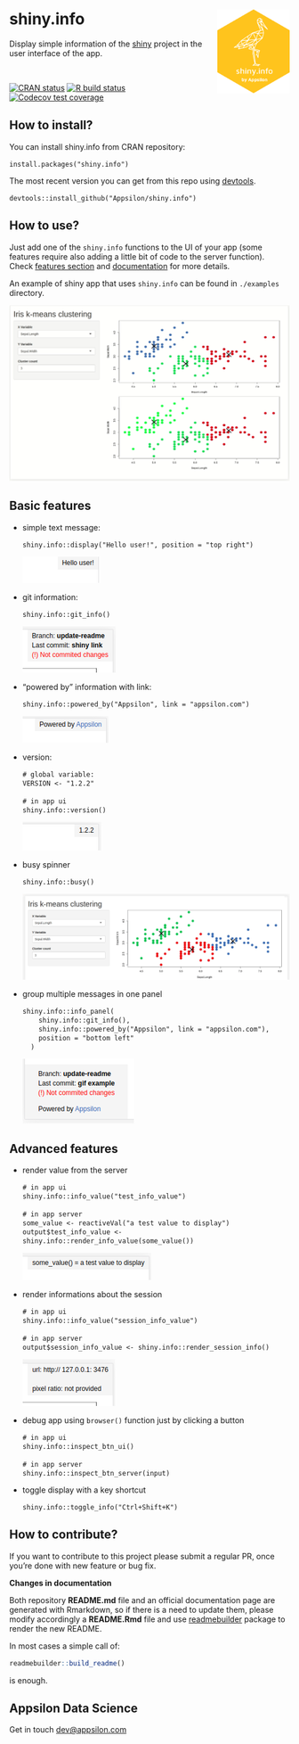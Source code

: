 
<link href="http://fonts.googleapis.com/css?family=Maven+Pro:400,700|Inconsolata" rel="stylesheet" type="text/css">
<link href='docs/style.css' rel='stylesheet' type='text/css'>

# shiny.info <a href='https://github.com/Appsilon/shiny.info'><img src='inst/assets/README_files/logo.png' align="right" height="150" /></a>

<div class="subheader">

Display simple information of the [shiny](https://shiny.rstudio.com/)
project in the user interface of the app.

</div>

</br>

<!-- badges: start -->

[![CRAN
status](https://www.r-pkg.org/badges/version/shiny.info)](https://cran.r-project.org/package=shiny.info)
[![R build
status](https://github.com/Appsilon/shiny.info/workflows/R-CMD-check/badge.svg)](https://github.com/Appsilon/shiny.info/actions?workflow=R-CMD-check)
[![Codecov test
coverage](https://codecov.io/gh/Appsilon/shiny.info/branch/master/graph/badge.svg)](https://codecov.io/gh/Appsilon/shiny.info?branch=master)
<!-- badges: end -->

<div class="section level2">

## How to install?

You can install shiny.info from CRAN repository:

    install.packages("shiny.info")

The most recent version you can get from this repo using
[devtools](https://github.com/hadley/devtools).

    devtools::install_github("Appsilon/shiny.info")

## How to use?

Just add one of the `shiny.info` functions to the UI of your app (some
features require also adding a little bit of code to the server
function). Check [features section](#basic-features) and
[documentation](https://cran.r-project.org/web/packages/shiny.info/shiny.info.pdf)
for more details.

An example of shiny app that uses `shiny.info` can be found in
`./examples` directory.

![](inst/assets/README_files/example.gif)

## Basic features

  - simple text message:
    
        shiny.info::display("Hello user!", position = "top right")
    
    ![](inst/assets/README_files/display.png)

  - git information:
    
        shiny.info::git_info()
    
    ![](inst/assets/README_files/git.png)

  - “powered by” information with link:
    
        shiny.info::powered_by("Appsilon", link = "appsilon.com")
    
    ![](inst/assets/README_files/powered.png)

  - version:
    
        # global variable:
        VERSION <- "1.2.2"
        
        # in app ui
        shiny.info::version()
    
    ![](inst/assets/README_files/version.png)

  - busy spinner
    
        shiny.info::busy()
    
    ![](inst/assets/README_files/busy.gif)

  - group multiple messages in one panel
    
        shiny.info::info_panel(
            shiny.info::git_info(),
            shiny.info::powered_by("Appsilon", link = "appsilon.com"),
            position = "bottom left"
          )
    
    ![](inst/assets/README_files/panel.png)

## Advanced features

  - render value from the server
    
        # in app ui
        shiny.info::info_value("test_info_value")
        
        # in app server
        some_value <- reactiveVal("a test value to display")
        output$test_info_value <- shiny.info::render_info_value(some_value())
    
    ![](inst/assets/README_files/info_value.png)

  - render informations about the session
    
        # in app ui
        shiny.info::info_value("session_info_value")
        
        # in app server
        output$session_info_value <- shiny.info::render_session_info()
    
    ![](inst/assets/README_files/session.png)

  - debug app using `browser()` function just by clicking a button
    
        # in app ui
        shiny.info::inspect_btn_ui()
        
        # in app server
        shiny.info::inspect_btn_server(input)

  - toggle display with a key shortcut
    
        shiny.info::toggle_info("Ctrl+Shift+K")

## How to contribute?

If you want to contribute to this project please submit a regular PR,
once you’re done with new feature or bug fix.<br>

**Changes in documentation**

Both repository **README.md** file and an official documentation page
are generated with Rmarkdown, so if there is a need to update them,
please modify accordingly a **README.Rmd** file and use
[readmebuilder](https://github.com/Appsilon/readmebuilder) package to
render the new README.

In most cases a simple call of:

``` r
readmebuilder::build_readme()
```

is enough.

## Appsilon Data Science

Get in touch [dev@appsilon.com](dev@appsilon.com)

</div>
